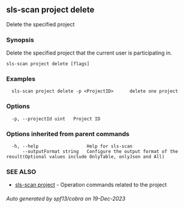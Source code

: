 ## sls-scan project delete

Delete the specified project

### Synopsis

Delete the specified project that the current user is participating in.

```
sls-scan project delete [flags]
```

### Examples

```
  sls-scan project delete -p <ProjectID>      delete one project
```

### Options

```
  -p, --projectId uint   Project ID
```

### Options inherited from parent commands

```
  -h, --help                  Help for sls-scan
      --outputFormat string   Configure the output format of the result(Optional values include OnlyTable, onlyJson and All)
```

### SEE ALSO

* [sls-scan project](sls-scan_project.md)	 - Operation commands related to the project

###### Auto generated by spf13/cobra on 19-Dec-2023
